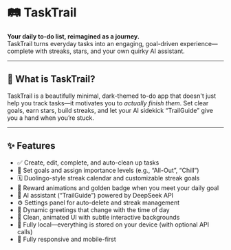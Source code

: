 # 🛤️ TaskTrail

**Your daily to-do list, reimagined as a journey.**  
TaskTrail turns everyday tasks into an engaging, goal-driven experience—complete with streaks, stars, and your own quirky AI assistant.

---

## 🌟 What is TaskTrail?

TaskTrail is a beautifully minimal, dark-themed to-do app that doesn't just help you track tasks—it motivates you to *actually finish them*. Set clear goals, earn stars, build streaks, and let your AI sidekick “TrailGuide” give you a hand when you’re stuck.

---

## ✨ Features

- ✅ Create, edit, complete, and auto-clean up tasks
- 🎯 Set goals and assign importance levels (e.g., “All-Out”, “Chill”)
- 🗓️ Duolingo-style streak calendar and customizable streak goals
- 🎉 Reward animations and golden badge when you meet your daily goal
- 🧠 AI assistant (“TrailGuide”) powered by DeepSeek API
- ⚙️ Settings panel for auto-delete and streak management
- 💬 Dynamic greetings that change with the time of day
- 🌌 Clean, animated UI with subtle interactive backgrounds
- 💾 Fully local—everything is stored on your device (with optional API calls)
- 📱 Fully responsive and mobile-first



